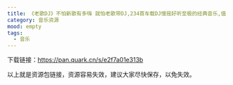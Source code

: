 ```yaml
---
title: 《老歌DJ》不怕新歌有多嗨 就怕老歌带DJ,234首车载DJ慢摇好听至极的经典音乐,值得收藏WAV+MP3+4.2GB]
category: 音乐资源
mood: empty
tags:
  - 音乐
---
```





下载链接：https://pan.quark.cn/s/e2f7a01e313b







以上就是资源包链接，资源容易失效，建议大家尽快保存，以免失效。